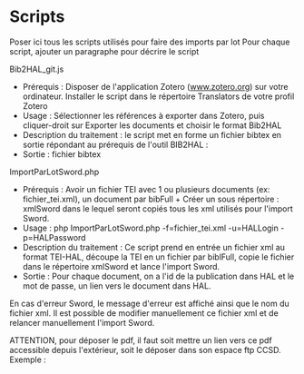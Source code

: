 # Scripts
Poser ici tous les scripts utilisés pour faire des imports par lot
Pour chaque script, ajouter un paragraphe pour décrire le script

Bib2HAL_git.js
* Prérequis : Disposer de l'application Zotero (www.zotero.org) sur votre ordinateur. Installer le script dans le répertoire Translators de votre profil Zotero
* Usage : Sélectionner les références à exporter dans Zotero, puis cliquer-droit sur Exporter les documents et choisir le format Bib2HAL
* Description du traitement : le script met en forme un fichier bibtex en sortie répondant au prérequis de l'outil BIB2HAL : 
* Sortie : fichier bibtex

ImportParLotSword.php
* Prérequis : Avoir un fichier TEI avec 1 ou plusieurs documents (ex: fichier_tei.xml), un document par bibFull + Créer un sous répertoire : xmlSword dans le lequel seront copiés tous les xml utilisés pour l'import Sword. 
* Usage : php ImportParLotSword.php -f=fichier_tei.xml -u=HALLogin -p=HALPassword
* Description du traitement : Ce script prend en entrée un fichier xml au format TEI-HAL, découpe la TEI en un fichier par biblFull, copie le fichier dans le répertoire xmlSword et lance l'import Sword.
* Sortie : Pour chaque document, on a l'id de la publication dans HAL et le mot de passe, un lien vers le document dans HAL.

En cas d'erreur Sword, le message d'erreur est affiché ainsi que le nom du fichier xml. Il est possible de modifier manuellement ce fichier xml et de relancer manuellement l'import Sword.

ATTENTION, pour déposer le pdf, il faut soit mettre un lien vers ce pdf accessible depuis l'extérieur, soit le déposer dans son espace ftp CCSD. 
Exemple :
<pre>
<editionStmt>
    <edition>
        <ref type="file"
            subtype="author"
            n="1"
            target="ftp://ftp.ccsd.cnrs.fr/xxx.pdf"/>
    </edition>
</editionStmt>
</pre>
